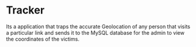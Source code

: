 # Tracker
Its a application that traps the accurate Geolocation of any person that visits a particular link and sends it to the MySQL database for the admin to view the coordinates of the victims.
